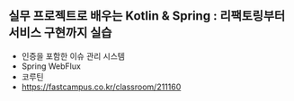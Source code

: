## 실무 프로젝트로 배우는 Kotlin & Spring : 리팩토링부터 서비스 구현까지 실습
 - 인증을 포함한 이슈 관리 시스템
 - Spring WebFlux
 - 코루틴
 - https://fastcampus.co.kr/classroom/211160
